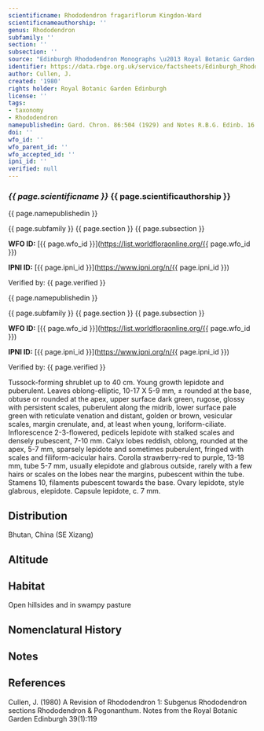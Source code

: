 ```yaml
---
scientificname: Rhododendron fragariflorum Kingdon-Ward
scientificnameauthorship: ''
genus: Rhododendron
subfamily: ''
section: ''
subsection: ''
source: "Edinburgh Rhododendron Monographs \u2013 Royal Botanic Garden Edinburgh"
identifier: https://data.rbge.org.uk/service/factsheets/Edinburgh_Rhododendron_Monographs.xhtml
author: Cullen, J.
created: '1980'
rights holder: Royal Botanic Garden Edinburgh
license: ''
tags:
- taxonomy
- Rhododendron
namepublishedin: Gard. Chron. 86:504 (1929) and Notes R.B.G. Edinb. 16:179 (1931)
doi: ''
wfo_id: ''
wfo_parent_id: ''
wfo_accepted_id: ''
ipni_id: ''
verified: null
---
```

### _{{ page.scientificname }}_ {{ page.scientificauthorship }}
 {{ page.namepublishedin }}

{{ page.subfamily }} {{ page.section }} {{ page.subsection }}

**WFO ID:** [{{ page.wfo_id }}](https://list.worldfloraonline.org/{{ page.wfo_id }})

**IPNI ID:** [{{ page.ipni_id }}](https://www.ipni.org/n/{{ page.ipni_id }})

Verified by: {{ page.verified }}

 {{ page.namepublishedin }}

{{ page.subfamily }} {{ page.section }} {{ page.subsection }}

**WFO ID:** [{{ page.wfo_id }}](https://list.worldfloraonline.org/{{ page.wfo_id }})

**IPNI ID:** [{{ page.ipni_id }}](https://www.ipni.org/n/{{ page.ipni_id }})

Verified by: {{ page.verified }}



Tussock-forming shrublet up to 40 cm. Young growth lepidote and puberulent. Leaves oblong-elliptic, 10-17 X 5-9 mm, ± rounded at the base, obtuse or rounded at the apex, upper surface dark green, rugose, glossy with persistent scales, puberulent along the midrib, lower surface pale green with reticulate venation and distant, golden or brown, vesicular scales, margin crenulate, and, at least when young, loriform-ciliate. Inflorescence 2-3-flowered, pedicels lepidote with stalked scales and densely pubescent, 7-10 mm. Calyx lobes reddish, oblong, rounded at the apex, 5-7 mm, sparsely lepidote and sometimes puberulent, fringed with scales and filiform-acicular hairs. Corolla strawberry-red to purple, 13-18 mm, tube 5-7 mm, usually elepidote and glabrous outside, rarely with a few hairs or scales on the lobes near the margins, pubescent within the tube. Stamens 10, filaments pubescent towards the base. Ovary lepidote, style glabrous, elepidote. Capsule lepidote, c. 7 mm.

## Distribution
Bhutan, China (SE Xizang)

## Altitude


## Habitat
Open hillsides and in swampy pasture

## Nomenclatural History

                       
## Notes


## References

Cullen, J. (1980) A Revision of Rhododendron 1: Subgenus Rhododendron sections Rhododendron & Pogonanthum. Notes from the Royal Botanic Garden Edinburgh 39(1):119
